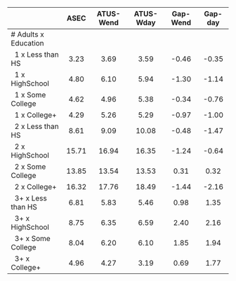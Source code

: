 
|                      |         ASEC |    ATUS-Wend |    ATUS-Wday |     Gap-Wend |      Gap-day |
| -------------------- | :----------: | :----------: | :----------: | :----------: | :----------: |
| # Adults x Education |              |              |              |              |              |
| &nbsp;&nbsp;1 x Less than HS |         3.23 |         3.69 |         3.59 |        -0.46 |        -0.35 |
| &nbsp;&nbsp;1 x HighSchool |         4.80 |         6.10 |         5.94 |        -1.30 |        -1.14 |
| &nbsp;&nbsp;1 x Some College |         4.62 |         4.96 |         5.38 |        -0.34 |        -0.76 |
| &nbsp;&nbsp;1 x College+ |         4.29 |         5.26 |         5.29 |        -0.97 |        -1.00 |
| &nbsp;&nbsp;2 x Less than HS |         8.61 |         9.09 |        10.08 |        -0.48 |        -1.47 |
| &nbsp;&nbsp;2 x HighSchool |        15.71 |        16.94 |        16.35 |        -1.24 |        -0.64 |
| &nbsp;&nbsp;2 x Some College |        13.85 |        13.54 |        13.53 |         0.31 |         0.32 |
| &nbsp;&nbsp;2 x College+ |        16.32 |        17.76 |        18.49 |        -1.44 |        -2.16 |
| &nbsp;&nbsp;3+ x Less than HS |         6.81 |         5.83 |         5.46 |         0.98 |         1.35 |
| &nbsp;&nbsp;3+ x HighSchool |         8.75 |         6.35 |         6.59 |         2.40 |         2.16 |
| &nbsp;&nbsp;3+ x Some College |         8.04 |         6.20 |         6.10 |         1.85 |         1.94 |
| &nbsp;&nbsp;3+ x College+ |         4.96 |         4.27 |         3.19 |         0.69 |         1.77 |

